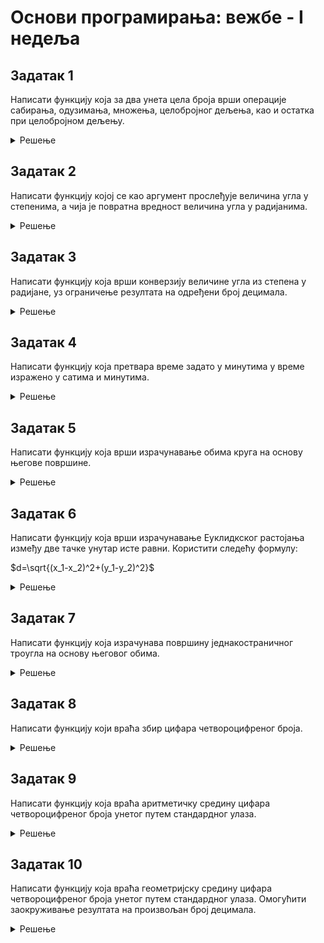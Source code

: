 # Основи програмирања: вежбе - I недеља

## Задатак 1
Написати функциjу која за два унета цела броја врши операције сабирања, одузимања, множења, целобројног дељења, као и остатка при целобројном дељењу.
<details markdown='block'>
<summary>Решење </summary>

```python

def operacije(broj_1,broj_2):
    
    return broj_1+broj_2,broj_1-broj_2,broj_1*broj_2,broj_1//broj_2,broj_1%broj_2
```
</details>


## Задатак 2
Написати функциjу коjој се као аргумент прослеђује величина угла у степенима, а чија је повратна вредност величина угла у радијанима.
<details markdown='block'>
<summary>Решење </summary>

```python
#Увозимо вредност константе пи
from math import pi

def stepeni_u_radijane(ugao):
    
    return ugao*pi/180 #примена формуле
```
</details>

## Задатак 3
Написати функциjу коjа врши конверзију величине угла из степена у радијане, уз ограничење резултата на одређени број децимала.
<details markdown='block'>
<summary>Решење </summary>

```python
#Увозимо вредност константе пи
from math import pi

#Функцији поред величине угла у степенима прослеђујемо и број децимала
def stepeni_u_radijane(ugao, broj_decimala):
       
    """
    За заокруживање реалног броја на одређени број децимала користи се
    функција round(<реалан_број>,<број_децимала>).
    """
    return round(ugao*pi/180, broj_decimala)
```
</details>

## Задатак 4
Написати функцију која претвара време задато у минутима у време изражено у сатима и минутима.
<details markdown='block'>
<summary>Решење </summary>

```python
def sati_i_minuti(minuti):
    sati = minuti//60
    preostali_minuti = minuti%60
    
    return sati, preostali_minuti
```
</details>

## Задатак 5
Написати функциjу коjа врши израчунавање обима круга на основу његове површине.
<details markdown='block'>
<summary>Решење </summary>

```python
from math import sqrt, pi

def obim_kruga(povrsina):
    #Површина круга: r**2*pi
    #Обим круга: 2*r*pi    
    return sqrt(povrsina/pi)*2*pi
```
</details>

## Задатак 6
Написати функциjу коjа врши израчунавање Еуклидкског растојања између две тачке унутар исте равни.
Користити следећу формулу:

$d=\sqrt{(x_1-x_2)^2+(y_1-y_2)^2}$

<details markdown='block'>
<summary>Решење </summary>

```python
from math import sqrt, pi

def rastojanje(x1,x2,y1,y2): 
    return sqrt((x1-x2)**2+(y1-y2)**2)
```
</details>




## Задатак 7
Написати функцију која израчунава површину једнакостраничног троугла на основу његовог обима.
<details markdown='block'>
<summary>Решење </summary>

```python
from math import sqrt

def povrsina_jednakostranicnog_trougla(obim):
    a = obim/3
    h = a*sqrt(3)/2
    
    return a/2*h
```
</details>

## Задатак 8
Написати функцију који враћа збир цифара четвороцифреног броја.
<details markdown='block'>
<summary>Решење </summary>

```python
def zbir_cifara_cetvorocifrenog_broja(x):
    
    cifra_jedinica = x % 10
    cifra_desetica = (x//10) % 10
    cifra_stotina = (x//100) % 10
    cifra_hiljada = (x//1000) % 10

    zbir = cifra_jedinica + cifra_desetica + cifra_stotina + cifra_hiljada

    return zbir
```
</details>

## Задатак 9
Написати функцију која враћа аритметичку средину цифара четвороцифреног броја унетог путем стандардног улаза.
<details markdown='block'>
<summary>Решење </summary>

```python
def aritmeticka_sredina():
    print("Унеси четвороцифрени број:")
    x = int(input())
    
    #Раздвајање цифара
    h = x//1000 #цифра хиљада
    s = (x//100)%10 #цифра стотина
    d = (x//10)%10 #цифра десетица
    j = x%10 #цифра јединица
    
    return (h+s+d+j)/4
```
</details>


## Задатак 10
Написати функцију која враћа геометријску средину цифара четвороцифреног броја унетог путем стандардног улаза. Омогућити заокруживање резултата на произвољан број децимала.
<details markdown='block'>
<summary>Решење </summary>

```python
def geometrijska_sredina(broj_decimala):
    print("Унеси четвороцифрени број:")
    x = int(input())
    
    #Раздвајање цифара
    h = x//1000 #цифра хиљада
    s = (x//100)%10 #цифра стотина
    d = (x//10)%10 #цифра десетица
    j = x%10 #цифра јединица
    
    """
    За заокруживање реалног броја на одређени број децимала користи се
    функција round(<реалан_број>,<број_децимала>).
    """    
    return round((h*s*d*j)**(1/4), broj_decimala)
```
</details>
